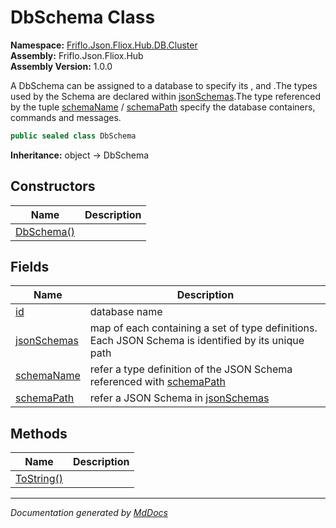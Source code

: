 ﻿<!--  
  <auto-generated>   
    The contents of this file were generated by a tool.  
    Changes to this file may be list if the file is regenerated  
  </auto-generated>   
-->

# DbSchema Class

**Namespace:** [Friflo.Json.Fliox.Hub.DB.Cluster](../index.md)  
**Assembly:** Friflo.Json.Fliox.Hub  
**Assembly Version:** 1.0.0

A DbSchema can be assigned to a database to specify its ,  and .The types used by the Schema are declared within [jsonSchemas](fields/jsonSchemas.md).The type referenced by the tuple [schemaName](fields/schemaName.md) \/ [schemaPath](fields/schemaPath.md) specify the database containers, commands and messages. 

```csharp
public sealed class DbSchema
```

**Inheritance:** object → DbSchema

## Constructors

| Name                                | Description |
| ----------------------------------- | ----------- |
| [DbSchema()](constructors/index.md) |             |

## Fields

| Name                                 | Description                                                                                                     |
| ------------------------------------ | --------------------------------------------------------------------------------------------------------------- |
| [id](fields/id.md)                   | database name                                                                                                   |
| [jsonSchemas](fields/jsonSchemas.md) | map of  each containing a set of type definitions.            Each JSON Schema is identified by its unique path |
| [schemaName](fields/schemaName.md)   | refer a type definition of the JSON Schema referenced with [schemaPath](fields/schemaPath.md)                   |
| [schemaPath](fields/schemaPath.md)   | refer a JSON Schema in [jsonSchemas](fields/jsonSchemas.md)                                                     |

## Methods

| Name                              | Description |
| --------------------------------- | ----------- |
| [ToString()](methods/ToString.md) |             |

___

*Documentation generated by [MdDocs](https://github.com/ap0llo/mddocs)*
